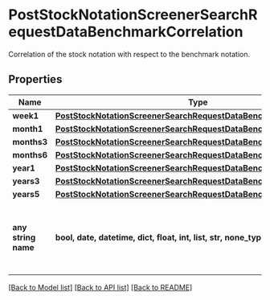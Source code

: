 # PostStockNotationScreenerSearchRequestDataBenchmarkCorrelation

Correlation of the stock notation with respect to the benchmark notation.

## Properties
Name | Type | Description | Notes
------------ | ------------- | ------------- | -------------
**week1** | [**PostStockNotationScreenerSearchRequestDataBenchmarkBetaWeek1**](PostStockNotationScreenerSearchRequestDataBenchmarkBetaWeek1.md) |  | [optional] 
**month1** | [**PostStockNotationScreenerSearchRequestDataBenchmarkBetaMonth1**](PostStockNotationScreenerSearchRequestDataBenchmarkBetaMonth1.md) |  | [optional] 
**months3** | [**PostStockNotationScreenerSearchRequestDataBenchmarkBetaMonths3**](PostStockNotationScreenerSearchRequestDataBenchmarkBetaMonths3.md) |  | [optional] 
**months6** | [**PostStockNotationScreenerSearchRequestDataBenchmarkBetaMonths6**](PostStockNotationScreenerSearchRequestDataBenchmarkBetaMonths6.md) |  | [optional] 
**year1** | [**PostStockNotationScreenerSearchRequestDataBenchmarkBetaYear1**](PostStockNotationScreenerSearchRequestDataBenchmarkBetaYear1.md) |  | [optional] 
**years3** | [**PostStockNotationScreenerSearchRequestDataBenchmarkBetaYears3**](PostStockNotationScreenerSearchRequestDataBenchmarkBetaYears3.md) |  | [optional] 
**years5** | [**PostStockNotationScreenerSearchRequestDataBenchmarkBetaYears5**](PostStockNotationScreenerSearchRequestDataBenchmarkBetaYears5.md) |  | [optional] 
**any string name** | **bool, date, datetime, dict, float, int, list, str, none_type** | any string name can be used but the value must be the correct type | [optional]

[[Back to Model list]](../README.md#documentation-for-models) [[Back to API list]](../README.md#documentation-for-api-endpoints) [[Back to README]](../README.md)


